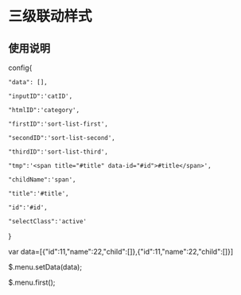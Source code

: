 三级联动样式
===============

## 使用说明
config{

    "data": [],
    
    "inputID":'catID',
    
    "htmlID":'category',
    
    "firstID":'sort-list-first',
    
    "secondID":'sort-list-second',
    
    "thirdID":'sort-list-third',
    
    "tmp":'<span title="#title" data-id="#id">#title</span>',
    
    "childName":'span',
    
    "title":'#title',
    
    "id":'#id',
    
    "selectClass":'active'
}

var data=[{"id":11,"name":22,"child":[]},{"id":11,"name":22,"child":[]}]

$.menu.setData(data);

$.menu.first();
